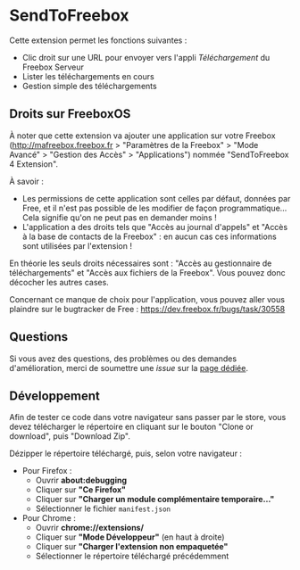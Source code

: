 # SendToFreebox

Cette extension permet les fonctions suivantes :

  - Clic droit sur une URL pour envoyer vers l'appli _Téléchargement_ du Freebox Serveur
  - Lister les téléchargements en cours
  - Gestion simple des téléchargements

## Droits sur FreeboxOS

À noter que cette extension va ajouter une application sur votre Freebox (http://mafreebox.freebox.fr > "Paramètres de la Freebox" > "Mode Avancé" > "Gestion des Accès" > "Applications") nommée "SendToFreebox 4 Extension".

À savoir :

  - Les permissions de cette application sont celles par défaut, données par Free, et il n'est pas possible de les modifier de façon programmatique… Cela signifie qu'on ne peut pas en demander moins !
  - L'application a des droits tels que "Accès au journal d'appels" et "Accès à la base de contacts de la Freebox" : en aucun cas ces informations sont utilisées par l'extension !

En théorie les seuls droits nécessaires sont : "Accès au gestionnaire de téléchargements" et "Accès aux fichiers de la Freebox". Vous pouvez donc décocher les autres cases.

Concernant ce manque de choix pour l'application, vous pouvez aller vous plaindre sur le bugtracker de Free : https://dev.freebox.fr/bugs/task/30558

## Questions

Si vous avez des questions, des problèmes ou des demandes d'amélioration, merci de soumettre une _issue_ sur la [page dédiée](https://github.com/garoloup/SendToFreebox/issues).

## Développement

Afin de tester ce code dans votre navigateur sans passer par le store, vous devez télécharger le répertoire en cliquant sur le bouton "Clone or download", puis "Download Zip".

Dézipper le répertoire téléchargé, puis, selon votre navigateur :
  - Pour Firefox :
    - Ouvrir **about:debugging**
    - Cliquer sur **"Ce Firefox"**
    - Cliquer sur **"Charger un module complémentaire temporaire…"**
    - Sélectionner le fichier `manifest.json`
  - Pour Chrome :
    - Ouvrir **chrome://extensions/**
    - Cliquer sur **"Mode Développeur"** (en haut à droite)
    - Cliquer sur **"Charger l'extension non empaquetée"**
    - Sélectionner le répertoire téléchargé précédemment
